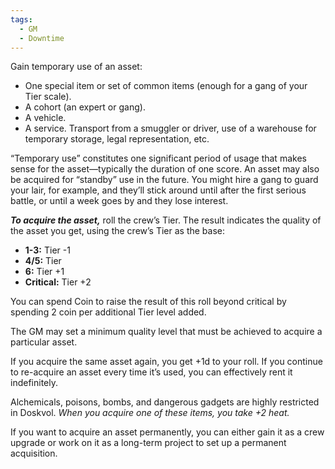 ```yaml
---
tags:
  - GM
  - Downtime
---
```

Gain temporary use of an asset:
- One special item or set of common items (enough for a gang of your Tier scale).
- A cohort (an expert or gang).
- A vehicle.
- A service. Transport from a smuggler or driver, use of a warehouse for
temporary storage, legal representation, etc.

“Temporary use” constitutes one significant period of usage that makes sense for the asset—typically the duration of one score. An asset may also be acquired for “standby” use in the future. You might hire a gang to guard your lair, for example, and they’ll stick around until after the first serious battle, or until a week goes by and they lose interest.

***To acquire the asset,*** roll the crew’s Tier. The result indicates the quality of the asset you get, using the crew’s Tier as the base: 
- **1-3:** Tier -1 
- **4/5:** Tier 
- **6:** Tier +1 
- **Critical:** Tier +2  

You can spend Coin to raise the result of this roll beyond critical by spending 2 coin per additional Tier level added.

The GM may set a minimum quality level that must be achieved to acquire a
particular asset. 

If you acquire the same asset again, you get +1d to your roll. If you continue to
re-acquire an asset every time it’s used, you can effectively rent it indefinitely.

Alchemicals, poisons, bombs, and dangerous gadgets are highly restricted in
Doskvol. *When you acquire one of these items, you take +2 heat.* 

If you want to acquire an asset permanently, you can either gain it as a crew
upgrade or work on it as a long-term project to set up a permanent acquisition.
